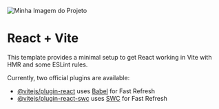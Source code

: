 ![Minha Imagem do Projeto]([https://github.com/usuario/repo/blob/main/imagens/minha-imagem.png?raw=true](https://raw.githubusercontent.com/felipefortu33/previsaoDoTempo/136d9d96825b374fa61f8a548f947dbb7fa2e661/Captura%20de%20tela%202025-03-01%20202537.png))



# React + Vite

This template provides a minimal setup to get React working in Vite with HMR and some ESLint rules.

Currently, two official plugins are available:

- [@vitejs/plugin-react](https://github.com/vitejs/vite-plugin-react/blob/main/packages/plugin-react/README.md) uses [Babel](https://babeljs.io/) for Fast Refresh
- [@vitejs/plugin-react-swc](https://github.com/vitejs/vite-plugin-react-swc) uses [SWC](https://swc.rs/) for Fast Refresh
